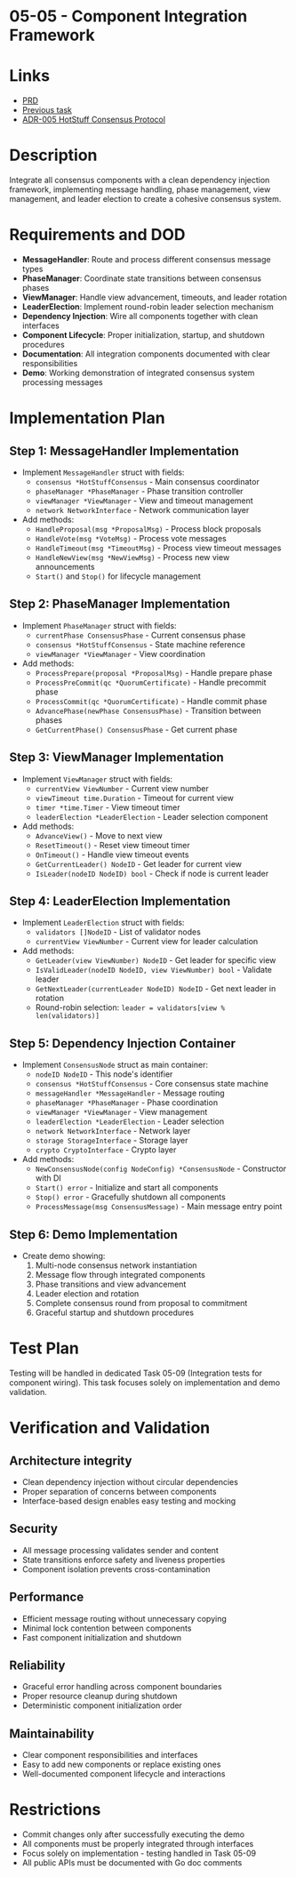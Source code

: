# 05-05 - Component Integration Framework

# Links
- [PRD](/workflow/prd/btc-federation/05_hotstuff_consensus.md)
- [Previous task](/workflow/tasks/btc-federation/05/05-04-mock-infrastructure.md)
- [ADR-005 HotStuff Consensus Protocol](/architecture/btc-federation/adrs/ADR-005-hotstuff-consensus-protocol.md)

# Description
Integrate all consensus components with a clean dependency injection framework, implementing message handling, phase management, view management, and leader election to create a cohesive consensus system.

# Requirements and DOD
- **MessageHandler**: Route and process different consensus message types
- **PhaseManager**: Coordinate state transitions between consensus phases  
- **ViewManager**: Handle view advancement, timeouts, and leader rotation
- **LeaderElection**: Implement round-robin leader selection mechanism
- **Dependency Injection**: Wire all components together with clean interfaces
- **Component Lifecycle**: Proper initialization, startup, and shutdown procedures
- **Documentation**: All integration components documented with clear responsibilities
- **Demo**: Working demonstration of integrated consensus system processing messages

# Implementation Plan

## Step 1: MessageHandler Implementation
- Implement `MessageHandler` struct with fields:
  - `consensus *HotStuffConsensus` - Main consensus coordinator
  - `phaseManager *PhaseManager` - Phase transition controller
  - `viewManager *ViewManager` - View and timeout management
  - `network NetworkInterface` - Network communication layer
- Add methods:
  - `HandleProposal(msg *ProposalMsg)` - Process block proposals
  - `HandleVote(msg *VoteMsg)` - Process vote messages
  - `HandleTimeout(msg *TimeoutMsg)` - Process view timeout messages
  - `HandleNewView(msg *NewViewMsg)` - Process new view announcements
  - `Start()` and `Stop()` for lifecycle management

## Step 2: PhaseManager Implementation
- Implement `PhaseManager` struct with fields:
  - `currentPhase ConsensusPhase` - Current consensus phase
  - `consensus *HotStuffConsensus` - State machine reference
  - `viewManager *ViewManager` - View coordination
- Add methods:
  - `ProcessPrepare(proposal *ProposalMsg)` - Handle prepare phase
  - `ProcessPreCommit(qc *QuorumCertificate)` - Handle precommit phase  
  - `ProcessCommit(qc *QuorumCertificate)` - Handle commit phase
  - `AdvancePhase(newPhase ConsensusPhase)` - Transition between phases
  - `GetCurrentPhase() ConsensusPhase` - Get current phase

## Step 3: ViewManager Implementation
- Implement `ViewManager` struct with fields:
  - `currentView ViewNumber` - Current view number
  - `viewTimeout time.Duration` - Timeout for current view
  - `timer *time.Timer` - View timeout timer
  - `leaderElection *LeaderElection` - Leader selection component
- Add methods:
  - `AdvanceView()` - Move to next view
  - `ResetTimeout()` - Reset view timeout timer
  - `OnTimeout()` - Handle view timeout events
  - `GetCurrentLeader() NodeID` - Get leader for current view
  - `IsLeader(nodeID NodeID) bool` - Check if node is current leader

## Step 4: LeaderElection Implementation
- Implement `LeaderElection` struct with fields:
  - `validators []NodeID` - List of validator nodes
  - `currentView ViewNumber` - Current view for leader calculation
- Add methods:
  - `GetLeader(view ViewNumber) NodeID` - Get leader for specific view
  - `IsValidLeader(nodeID NodeID, view ViewNumber) bool` - Validate leader
  - `GetNextLeader(currentLeader NodeID) NodeID` - Get next leader in rotation
  - Round-robin selection: `leader = validators[view % len(validators)]`

## Step 5: Dependency Injection Container
- Implement `ConsensusNode` struct as main container:
  - `nodeID NodeID` - This node's identifier
  - `consensus *HotStuffConsensus` - Core consensus state machine
  - `messageHandler *MessageHandler` - Message routing
  - `phaseManager *PhaseManager` - Phase coordination
  - `viewManager *ViewManager` - View management
  - `leaderElection *LeaderElection` - Leader selection
  - `network NetworkInterface` - Network layer
  - `storage StorageInterface` - Storage layer
  - `crypto CryptoInterface` - Crypto layer
- Add methods:
  - `NewConsensusNode(config NodeConfig) *ConsensusNode` - Constructor with DI
  - `Start() error` - Initialize and start all components
  - `Stop() error` - Gracefully shutdown all components
  - `ProcessMessage(msg ConsensusMessage)` - Main message entry point

## Step 6: Demo Implementation
- Create demo showing:
  1. Multi-node consensus network instantiation
  2. Message flow through integrated components
  3. Phase transitions and view advancement
  4. Leader election and rotation
  5. Complete consensus round from proposal to commitment
  6. Graceful startup and shutdown procedures

# Test Plan
Testing will be handled in dedicated Task 05-09 (Integration tests for component wiring). This task focuses solely on implementation and demo validation.

# Verification and Validation

## Architecture integrity
- Clean dependency injection without circular dependencies
- Proper separation of concerns between components
- Interface-based design enables easy testing and mocking

## Security
- All message processing validates sender and content
- State transitions enforce safety and liveness properties
- Component isolation prevents cross-contamination

## Performance
- Efficient message routing without unnecessary copying
- Minimal lock contention between components
- Fast component initialization and shutdown

## Reliability
- Graceful error handling across component boundaries
- Proper resource cleanup during shutdown
- Deterministic component initialization order

## Maintainability
- Clear component responsibilities and interfaces
- Easy to add new components or replace existing ones
- Well-documented component lifecycle and interactions

# Restrictions
- Commit changes only after successfully executing the demo
- All components must be properly integrated through interfaces
- Focus solely on implementation - testing handled in Task 05-09
- All public APIs must be documented with Go doc comments